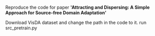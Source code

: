 Reproduce the code for paper **'Attracting and Dispersing: A Simple Approach for Source-free Domain Adaptation'** 

Download VisDA dataset and change the path in the code to it.
run src_pretrain.py